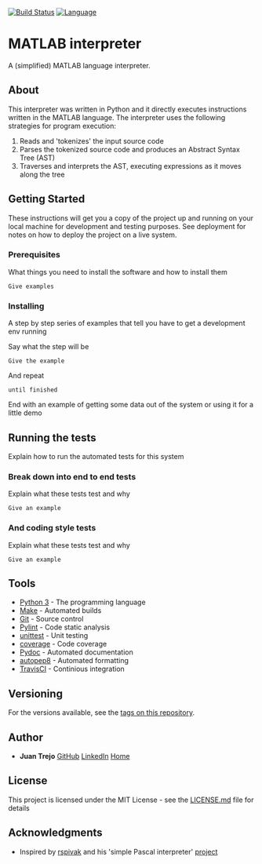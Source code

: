 [![Build Status](https://travis-ci.org/jtrejo13/matlab-interpreter.svg?branch=master)](https://travis-ci.org/jtrejo13/matlab-interpreter)
[![Language](https://img.shields.io/badge/language-python-blue.svg)]()

# MATLAB interpreter

A (simplified) MATLAB language interpreter. 

## About

This interpreter was written in Python and it directly executes instructions written in the MATLAB language. The interpreter uses the following strategies for program execution:

1) Reads and 'tokenizes' the input source code
2) Parses the tokenized source code and produces an Abstract Syntax Tree (AST)
3) Traverses and interprets the AST, executing expressions as it moves along the tree

## Getting Started

These instructions will get you a copy of the project up and running on your local machine for development and testing purposes. See deployment for notes on how to deploy the project on a live system.

### Prerequisites

What things you need to install the software and how to install them

```
Give examples
```

### Installing

A step by step series of examples that tell you have to get a development env running

Say what the step will be

```
Give the example
```

And repeat

```
until finished
```

End with an example of getting some data out of the system or using it for a little demo

## Running the tests

Explain how to run the automated tests for this system

### Break down into end to end tests

Explain what these tests test and why

```
Give an example
```

### And coding style tests

Explain what these tests test and why

```
Give an example
```


## Tools

* [Python 3](https://docs.python.org/3/) - The programming language
* [Make](https://www.gnu.org/software/make/) - Automated builds
* [Git](https://www.git-scm.com/) - Source control
* [Pylint](https://www.pylint.org/) - Code static analysis
* [unittest](https://docs.python.org/3.5/library/unittest.html) - Unit testing
* [coverage](https://pypi.python.org/pypi/coverage) - Code coverage
* [Pydoc](https://docs.python.org/2/library/pydoc.html) - Automated documentation
* [autopep8](https://pypi.python.org/pypi/autopep8) - Automated formatting
* [TravisCI](https://education.travis-ci.com/) - Continious integration


## Versioning

For the versions available, see the [tags on this repository](https://github.com/jtrejo13/matlab-interpreter/releases). 

## Author

* **Juan Trejo**
[GitHub](https://github.com/jtrejo13)
[LinkedIn](https://www.linkedin.com/in/jtrejo13/)
[Home](https://jtrejo13.github.io/)

## License

This project is licensed under the MIT License - see the [LICENSE.md](LICENSE.md) file for details

## Acknowledgments

* Inspired by [rspivak](https://github.com/rspivak) and his 'simple Pascal interpreter' [project](https://github.com/rspivak/lsbasi)
